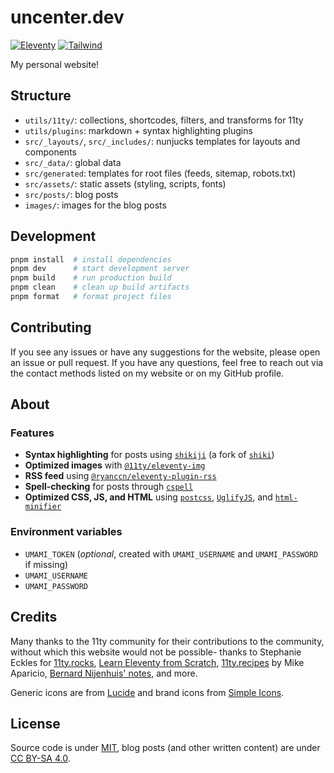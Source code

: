 <h1>uncenter.dev</h1>

[![Eleventy](https://img.shields.io/badge/Eleventy-2.0.1-333333.svg?style=flat-square)](https://11ty.dev)
[![Tailwind](https://img.shields.io/badge/Tailwind_CSS-38B2AC?style=flat-square&logo=tailwind-css&logoColor=white)](https://tailwindcss.com)

My personal website!

## Structure

- `utils/11ty/`: collections, shortcodes, filters, and transforms for 11ty
- `utils/plugins`: markdown + syntax highlighting plugins
- `src/_layouts/`, `src/_includes/`: nunjucks templates for layouts and components
- `src/_data/`: global data
- `src/generated`: templates for root files (feeds, sitemap, robots.txt)
- `src/assets/`: static assets (styling, scripts, fonts)
- `src/posts/`: blog posts
- `images/`: images for the blog posts

## Development

```sh
pnpm install  # install dependencies
pnpm dev      # start development server
pnpm build    # run production build
pnpm clean    # clean up build artifacts
pnpm format   # format project files
```

## Contributing

If you see any issues or have any suggestions for the website, please open an issue or pull request. If you have any questions, feel free to reach out via the contact methods listed on my website or on my GitHub profile.

## About

### Features

- **Syntax highlighting** for posts using [`shikiji`](https://github.com/antfu/shikiji) (a fork of [`shiki`](https://github.com/shikijs/shiki))
- **Optimized images** with [`@11ty/eleventy-img`](https://github.com/11ty/eleventy-img)
- **RSS feed** using [`@ryanccn/eleventy-plugin-rss`](https://github.com/ryanccn/eleventy-plugin-rss)
- **Spell-checking** for posts through [`cspell`](http://cspell.org/)
- **Optimized CSS, JS, and HTML** using [`postcss`](https://postcss.org/), [`UglifyJS`](https://github.com/mishoo/UglifyJS), and [`html-minifier`](https://github.com/kangax/html-minifier)

### Environment variables

- `UMAMI_TOKEN` (_optional_, created with `UMAMI_USERNAME` and `UMAMI_PASSWORD` if missing)
- `UMAMI_USERNAME`
- `UMAMI_PASSWORD`

## Credits

Many thanks to the 11ty community for their contributions to the community, without which this website would not be possible- thanks to Stephanie Eckles for [11ty.rocks](https://11ty.rocks/), [Learn Eleventy from Scratch](https://learneleventyfromscratch.com/), [11ty.recipes](https://11ty.recipes/) by Mike Aparicio, [Bernard Nijenhuis' notes](https://bnijenhuis.nl/), and more.

Generic icons are from [Lucide](https://lucide.dev/) and brand icons from [Simple Icons](https://simpleicons.org/).

## License

Source code is under [MIT](LICENSE), blog posts (and other written content) are under [CC BY-SA 4.0](LICENSE-content).
